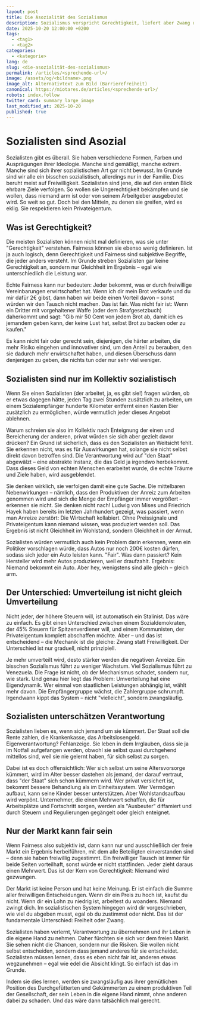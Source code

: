 ```yaml
---
layout: post
title: Die Asozialität des Sozialismus
description: Sozialismus verspricht Gerechtigkeit, liefert aber Zwang und Armut. Warum nur der freie Markt wirklich fair sein kann – eine libertäre Analyse.
date: 2025-10-20 12:00:00 +0200
tags:
  - <tag1>
  - <tag2>
categories:
  - <kategorie>
lang: de
slug: <die-asozialität-des-sozialismus>
permalink: /articles/<sprechende-url>/
image: /assets/og/<bildname>.png
image_alt: Alternativtext zum Bild (Barrierefreiheit)
canonical: https://miotares.de/articles/<sprechende-url>/
robots: index,follow
twitter_card: summary_large_image
last_modified_at: 2025-10-20
published: true
---
```


  

<!--

Hinweis zur Nutzung:

- Kopiere diese Datei in `_posts/` und benenne sie nach Schema `YYYY-MM-DD-titel.md`.

- Passe Front‑Matter an (Titel, Beschreibung, Tags, Bild etc.).

- `published: false` entfernen oder auf `true` setzen, wenn der Artikel live gehen soll.

-->

  

# Sozialisten sind Asozial

Sozialisten gibt es überall. Sie haben verschiedene Formen, Farben und Ausprägungen ihrer Ideologie. Manche sind gemäßigt, manche extrem. Manche sind sich ihrer sozialistischen Art gar nicht bewusst. Im Grunde sind wir alle ein bisschen sozialistisch, allerdings nur in der Familie. Dies beruht meist auf Freiwilligkeit. Sozialisten sind jene, die auf den ersten Blick ehrbare Ziele verfolgen. So wollen sie Ungerechtigkeit bekämpfen und sie wollen, dass niemand arm ist oder von seinem Arbeitgeber ausgebeutet wird. So weit so gut. Doch bei den Mitteln, zu denen sie greifen, wird es eklig. Sie respektieren kein Privateigentum.

## Was ist Gerechtigkeit?

Die meisten Sozialisten können nicht mal definieren, was sie unter "Gerechtigkeit" verstehen. Fairness können sie ebenso wenig definieren. Ist ja auch logisch, denn Gerechtigkeit und Fairness sind subjektive Begriffe, die jeder anders versteht. Im Grunde streben Sozialisten gar keine Gerechtigkeit an, sondern nur Gleichheit im Ergebnis – egal wie unterschiedlich die Leistung war.

Echte Fairness kann nur bedeuten: Jeder bekommt, was er durch freiwillige Vereinbarungen erwirtschaftet hat. Wenn ich dir mein Brot verkaufe und du mir dafür 2€ gibst, dann haben wir beide einen Vorteil davon – sonst würden wir den Tausch nicht machen. Das ist fair. Was nicht fair ist: Wenn ein Dritter mit vorgehaltener Waffe (oder dem Strafgesetzbuch) daherkommt und sagt: "Gib mir 50 Cent von jedem Brot ab, damit ich es jemandem geben kann, der keine Lust hat, selbst Brot zu backen oder zu kaufen."

Es kann nicht fair oder gerecht sein, diejenigen, die härter arbeiten, die mehr Risiko eingehen und innovativer sind, um den Anteil zu berauben, den sie dadurch mehr erwirtschaftet haben, und diesen Überschuss dann denjenigen zu geben, die nichts tun oder nur sehr viel weniger.

## Sozialisten sind nur im Kollektiv sozialistisch

Wenn Sie einen Sozialisten (der arbeitet, ja, es gibt sie!) fragen würden, ob er etwas dagegen hätte, jeden Tag zwei Stunden zusätzlich zu arbeiten, um einem Sozialempfänger hunderte Kilometer entfernt einen Kasten Bier zusätzlich zu ermöglichen, würde vermutlich jeder dieses Angebot ablehnen.

Warum schreien sie also im Kollektiv nach Enteignung der einen und Bereicherung der anderen, privat würden sie sich aber gezielt davor drücken? Ein Grund ist sicherlich, dass es den Sozialisten an Weitsicht fehlt. Sie erkennen nicht, was es für Auswirkungen hat, solange sie nicht selbst direkt davon betroffen sind. Die Verantwortung wird auf "den Staat" abgewälzt – eine abstrakte Instanz, die das Geld ja irgendwo herbekommt. Dass dieses Geld von echten Menschen erarbeitet wurde, die echte Träume und Ziele haben, wird ausgeblendet.

Sie denken wirklich, sie verfolgen damit eine gute Sache. Die mittelbaren Nebenwirkungen – nämlich, dass den Produktiven der Anreiz zum Arbeiten genommen wird und sich die Menge der Empfänger immer vergrößert – erkennen sie nicht. Sie denken nicht nach! Ludwig von Mises und Friedrich Hayek haben bereits im letzten Jahrhundert gezeigt, was passiert, wenn man Anreize zerstört: Die Wirtschaft kollabiert. Ohne Preissignale und Privateigentum kann niemand wissen, was produziert werden soll. Das Ergebnis ist nicht Gleichheit im Wohlstand, sondern Gleichheit in der Armut.

Sozialisten würden vermutlich auch kein Problem darin erkennen, wenn ein Politiker vorschlagen würde, dass Autos nur noch 200€ kosten dürfen, sodass sich jeder ein Auto leisten kann. "Fair". Was dann passiert? Kein Hersteller wird mehr Autos produzieren, weil er draufzahlt. Ergebnis: Niemand bekommt ein Auto. Aber hey, wenigstens sind alle gleich – gleich arm.

## Der Unterschied: Umverteilung ist nicht gleich Umverteilung

Nicht jeder, der höhere Steuern will, ist automatisch ein Stalinist. Das wäre zu einfach. Es gibt einen Unterschied zwischen einem Sozialdemokraten, der 45% Steuern für Spitzenverdiener will, und einem Kommunisten, der Privateigentum komplett abschaffen möchte. Aber – und das ist entscheidend – die Mechanik ist die gleiche: Zwang statt Freiwilligkeit. Der Unterschied ist nur graduell, nicht prinzipiell.

Je mehr umverteilt wird, desto stärker werden die negativen Anreize. Ein bisschen Sozialismus führt zu weniger Wachstum. Viel Sozialismus führt zu Venezuela. Die Frage ist nicht, ob der Mechanismus schadet, sondern nur, wie stark. Und genau hier liegt das Problem: Umverteilung hat eine Eigendynamik. Wer einmal von staatlichen Leistungen abhängig ist, wählt mehr davon. Die Empfängergruppe wächst, die Zahlergruppe schrumpft. Irgendwann kippt das System – nicht "vielleicht", sondern zwangsläufig.

## Sozialisten unterschätzen Verantwortung

Sozialisten lieben es, wenn sich jemand um sie kümmert. Der Staat soll die Rente zahlen, die Krankenkasse, das Arbeitslosengeld. Eigenverantwortung? Fehlanzeige. Sie leben in dem Irrglauben, dass sie ja im Notfall aufgefangen werden, obwohl sie selbst quasi durchgehend mittellos sind, weil sie nie gelernt haben, für sich selbst zu sorgen.

Dabei ist es doch offensichtlich: Wer sich selbst um seine Altersvorsorge kümmert, wird im Alter besser dastehen als jemand, der darauf vertraut, dass "der Staat" sich schon kümmern wird. Wer privat versichert ist, bekommt bessere Behandlung als im Einheitssystem. Wer Vermögen aufbaut, kann seine Kinder besser unterstützen. Aber Wohlstandsaufbau wird verpönt. Unternehmer, die einen Mehrwert schaffen, die für Arbeitsplätze und Fortschritt sorgen, werden als "Ausbeuter" diffamiert und durch Steuern und Regulierungen gegängelt oder gleich enteignet.

## Nur der Markt kann fair sein

Wenn Fairness also subjektiv ist, dann kann nur und ausschließlich der freie Markt ein Ergebnis herbeiführen, mit dem alle Beteiligten einverstanden sind – denn sie haben freiwillig zugestimmt. Ein freiwilliger Tausch ist immer für beide Seiten vorteilhaft, sonst würde er nicht stattfinden. Jeder zieht daraus einen Mehrwert. Das ist der Kern von Gerechtigkeit: Niemand wird gezwungen.

Der Markt ist keine Person und hat keine Meinung. Er ist einfach die Summe aller freiwilligen Entscheidungen. Wenn dir ein Preis zu hoch ist, kaufst du nicht. Wenn dir ein Lohn zu niedrig ist, arbeitest du woanders. Niemand zwingt dich. Im sozialistischen System hingegen wird dir vorgeschrieben, wie viel du abgeben musst, egal ob du zustimmst oder nicht. Das ist der fundamentale Unterschied: Freiheit oder Zwang.

Sozialisten haben verlernt, Verantwortung zu übernehmen und ihr Leben in die eigene Hand zu nehmen. Daher fürchten sie sich vor dem freien Markt. Sie sehen nicht die Chancen, sondern nur die Risiken. Sie wollen nicht selbst entscheiden, sondern dass jemand anderes für sie entscheidet. Sozialisten müssen lernen, dass es eben nicht fair ist, anderen etwas wegzunehmen – egal wie edel die Absicht klingt. So einfach ist das im Grunde.

Indem sie dies lernen, werden sie zwangsläufig aus ihrer gemütlichen Position des Durchgefütterten und Gekümmerten zu einem produktiven Teil der Gesellschaft, der sein Leben in die eigene Hand nimmt, ohne anderen dabei zu schaden. Und das wäre dann tatsächlich mal gerecht.
